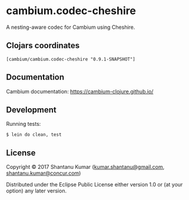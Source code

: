 # cambium.codec-cheshire

A nesting-aware codec for Cambium using Cheshire.


## Clojars coordinates

`[cambium/cambium.codec-cheshire "0.9.1-SNAPSHOT"]`


## Documentation

Cambium documentation: https://cambium-clojure.github.io/


## Development

Running tests:
```shell
$ lein do clean, test
```


## License

Copyright © 2017 Shantanu Kumar (kumar.shantanu@gmail.com, shantanu.kumar@concur.com)

Distributed under the Eclipse Public License either version 1.0 or (at
your option) any later version.
